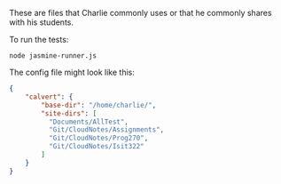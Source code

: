 These are files that Charlie commonly uses or that he commonly shares with his students.

To run the tests:

    node jasmine-runner.js
    
    
The config file might look like this:
    
```json
{
    "calvert": {
        "base-dir": "/home/charlie/",
        "site-dirs": [
          "Documents/AllTest",
          "Git/CloudNotes/Assignments",
          "Git/CloudNotes/Prog270",
          "Git/CloudNotes/Isit322"
        ]
    }
}
```
